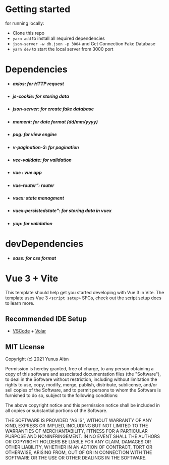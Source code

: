 # Getting started

for running locally:

- Clone this repo
- `yarn add` to install all required dependencies
- `json-server -w db.json -p 3004` and Get Connection Fake Database
- `yarn dev` to start the local server from 3000 port

# Dependencies

- ##### axios: for HTTP request
- ##### js-cookie: for storing data 
- ##### json-server: for create fake database
- ##### moment: for date format (dd/mm/yyyy)
- ##### pug: for view engine
- ##### v-pagination-3: fpr pagination
- ##### vee-validate: for validation
- ##### vue : vue app
- ##### vue-router": router
- ##### vuex: state managment
- ##### vuex-persistedstate": for storing data in vuex
- ##### yup: for validation

# devDependencies

- ##### sass: for css format



# Vue 3 + Vite

This template should help get you started developing with Vue 3 in Vite. The template uses Vue 3 `<script setup>` SFCs, check out the [script setup docs](https://v3.vuejs.org/api/sfc-script-setup.html#sfc-script-setup) to learn more.

## Recommended IDE Setup

- [VSCode](https://code.visualstudio.com/) + [Volar](https://marketplace.visualstudio.com/items?itemName=johnsoncodehk.volar)
    




## MIT License

Copyright (c) 2021 Yunus Altın

Permission is hereby granted, free of charge, to any person obtaining a copy
of this software and associated documentation files (the "Software"), to deal
in the Software without restriction, including without limitation the rights
to use, copy, modify, merge, publish, distribute, sublicense, and/or sell
copies of the Software, and to permit persons to whom the Software is
furnished to do so, subject to the following conditions:

The above copyright notice and this permission notice shall be included in all
copies or substantial portions of the Software.

THE SOFTWARE IS PROVIDED "AS IS", WITHOUT WARRANTY OF ANY KIND, EXPRESS OR
IMPLIED, INCLUDING BUT NOT LIMITED TO THE WARRANTIES OF MERCHANTABILITY,
FITNESS FOR A PARTICULAR PURPOSE AND NONINFRINGEMENT. IN NO EVENT SHALL THE
AUTHORS OR COPYRIGHT HOLDERS BE LIABLE FOR ANY CLAIM, DAMAGES OR OTHER
LIABILITY, WHETHER IN AN ACTION OF CONTRACT, TORT OR OTHERWISE, ARISING FROM,
OUT OF OR IN CONNECTION WITH THE SOFTWARE OR THE USE OR OTHER DEALINGS IN THE
SOFTWARE.
